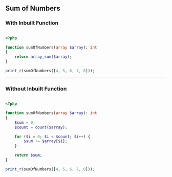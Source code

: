 ## Sum of Numbers


### With Inbuilt Function

```php

<?php

function sumOfNumbers(array $array): int
{
    return array_sum($array);
}

print_r(sumOfNumbers([4, 5, 6, 7, 8]));

```

---

### Without Inbuilt Function

```php

<?php

function sumOfNumbers(array $array): int
{
    $sum = 0;
    $count = count($array);

    for ($i = 0; $i < $count; $i++) {
        $sum += $array[$i];
    }

    return $sum;
}

print_r(sumOfNumbers([4, 5, 6, 7, 8]));
